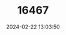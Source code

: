---
title: "16467"
category: "Pedetes capensis"
draft: false
date: 2024-02-22 13:03:50
languages:
  English: ["Springhaas", "Springhare", "Spring Hare"]
---